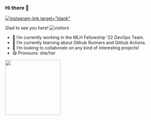 ### Hi there 👋

<p align="left">
  <a href="https://www.linkedin.com/in/celina-c-1178591b4/"><img alt="instagram-link" src="https://img.shields.io/badge/LinkedIn-0077B5?style=for-the-badge&logo=linkedin&logoColor=white"> target="blank"</a>
</p>


Glad to see you here! ![visitors](https://visitor-badge.glitch.me/badge?page_id=${cellinacywinska}.${521023657})

- 🔭 I’m currently working in the  MLH Fellowship '22 DevOps Team.
- 🌱 I’m currently learning about Github Runners and Github Actions.
- 👯 I’m looking to collaborate on any kind of interesting projects!
- 😄 Pronouns: she/her

<img height="180em" src="https://github-readme-stats.vercel.app/api?username=cellinacywinska&show_icons=true&hide_border=true&&count_private=true&include_all_commits=true" />
